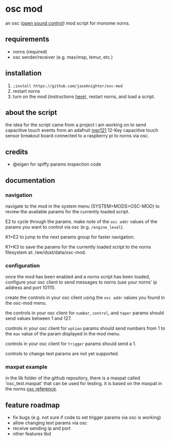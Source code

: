 # osc mod

an osc ([open sound control](https://monome.org/docs/norns/reference/osc)) mod script for monome norns.

## requirements

* norns (required)
* osc sender/receiver (e.g. max/msp, lemur, etc.)

## installation

1. `;install https://github.com/jaseknighter/osc-mod`
2. restart norns
3. turn on the mod (instructions [here](https://monome.org/docs/norns/community-scripts/#installing-a-mod)), restart norns, and load a script.


## about the script
the idea for the script came from a project i am working on to send capacitive touch events from an adafruit [mpr121](https://learn.adafruit.com/adafruit-mpr121-12-key-capacitive-touch-sensor-breakout-tutorial) 12-Key capacitive touch sensor breakout board connected to a raspberry pi to norns via osc.

## credits

* @eigen for spiffy params inspection code

## documentation
### navigation
navigate to the mod in the system menu (SYSTEM>MODS>OSC-MOD) to review the available params for the currently loaded script. 

E2 to cycle through the params. make note of the `osc addr` values of the params you want to control via osc (e.g. `/engine_level`). 

K1+E2 to jump to the next params group for faster navigation.

K1+K3 to save the params for the currently loaded script to the norns filesystem at: /we/dust/data/osc-mod.

### configuration
once the mod has been enabled and a norns script has been loaded, configure your osc client to send messages to norns (use your norns' ip address and port 10111).

create the controls in your osc client using the `osc addr` values you found in the osc-mod menu. 

the controls in your osc client for `number`, `control`, and `taper` params should send values between 1 and 127. 

controls in your osc client for `option` params should send numbers from 1 to the `max` value of the param displayed in the mod menu.

controls in your osc client for `trigger` params should send a 1.

controls to change text params are not yet supported.

### maxpat example
in the lib folder of the github repository, there is a maxpat called 'osc_test.maxpat' that can be used for testing. it is based on the maxpat in the norns [osc reference](https://monome.org/docs/norns/reference/osc).

## feature roadmap
* fix bugs (e.g. not sure if code to set trigger params via osc is working)
* allow changing text params via osc
* receive sending ip and port
* other features tbd

